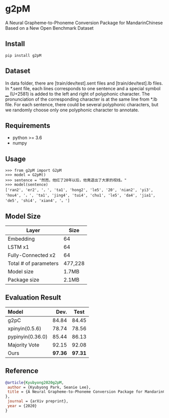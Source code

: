 
# g2pM
A Neural Grapheme-to-Phoneme Conversion Package for MandarinChinese Based on a New Open Benchmark Dataset

## Install
```
pip install g2pM
```

## Dataset
In data folder, there are [train/dev/test].sent files and [train/dev/test].lb files. In *.sent file, each lines corresponds to one sentence and a special symbol ▁ (U+2581) is added to the left and right of polyphonic character. The pronunciation of the corresponding character is at the same line from *.lb file. For each sentence, there could be several polyphonic characters, but we randomly choose only one polyphonic character to annotate.

## Requirements
* python >= 3.6
* numpy

## Usage
```
>>> from g2pM import G2pM
>>> model = G2pM()
>>> sentence = "然而，他红了20年以后，他竟退出了大家的视线。"
>>> model(sentence)
['ran2', 'er2', '，', 'ta1', 'hong2', 'le5', '20', 'nian2', 'yi3', 'hou4', '，', 'ta1', 'jing4', 'tui4', 'chu1', 'le5', 'da4', 'jia1', 'de5', 'shi4', 'xian4', '。']
```

## Model Size
| Layer                 | Size    |
|-----------------------|---------|
| Embedding             | 64      |
| LSTM x1               | 64      |
| Fully-Connected x2    | 64      |
| Total # of parameters | 477,228 |
| Model size            | 1.7MB   |
| Package size          | 2.1MB   |

## Evaluation Result

| Model            | Dev.            | Test         |
| :--------------| --------------: |:--------------:|
| g2pC                 | 84.84                | 84.45           |
| xpinyin(0.5.6)       | 78.74                | 78.56           |
| pypinyin(0.36.0)     | 85.44                | 86.13           |
| Majority Vote        | 92.15                | 92.08           |
| Ours                 | **97.36**            | **97.31**       |


## Reference
```bibtex
@article{Kyubyong2020g2pM,
 author = {Kyubyong Park, Seanie Lee},
 title = {A Neural Grapheme-to-Phoneme Conversion Package for MandarinChinese Based on a New Open Benchmark Dataset
},
 journal = {arXiv preprint},
 year = {2020}
}
```
